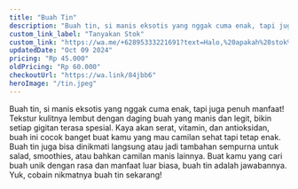 ```yaml
---
title: "Buah Tin"
description: "Buah tin, si manis eksotis yang nggak cuma enak, tapi juga penuh manfaat! Tekstur kulitnya lembut dengan daging buah yang manis dan legit."
custom_link_label: "Tanyakan Stok"
custom_link: "https://wa.me/+62895333221691?text=Halo,%20apakah%20stok%20untuk%20anggur%20mewah%20masih%20tersedia?"
updatedDate: "Oct 09 2024"
pricing: "Rp 45.000"
oldPricing: "Rp 60.000"
checkoutUrl: "https://wa.link/84jbb6"
heroImage: "/tin.jpeg"
---
```


Buah tin, si manis eksotis yang nggak cuma enak, tapi juga penuh manfaat! Tekstur kulitnya lembut dengan daging buah yang manis dan legit, bikin setiap gigitan terasa spesial. Kaya akan serat, vitamin, dan antioksidan, buah ini cocok banget buat kamu yang mau camilan sehat tapi tetap enak. Buah tin juga bisa dinikmati langsung atau jadi tambahan sempurna untuk salad, smoothies, atau bahkan camilan manis lainnya. Buat kamu yang cari buah unik dengan rasa dan manfaat luar biasa, buah tin adalah jawabannya. Yuk, cobain nikmatnya buah tin sekarang!

